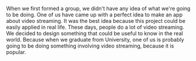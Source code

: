 When we first formed a group, we didn't have any idea of what we're going to be doing.  One of us have came up with a perfect idea to make an app about video streaming.
It was the best idea because this project could be easily applied in real life. These days, people do a lot of video streaming. We decided to design something that could be useful to know in the real world. Because when we graduate from University, one of us is probably going to be doing something involving video streaming, because it is popular.